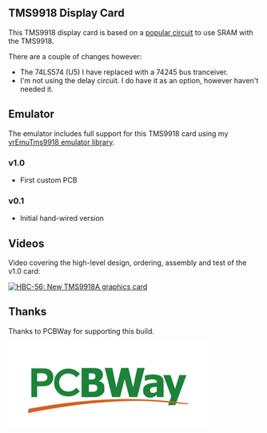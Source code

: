 ## TMS9918 Display Card

This TMS9918 display card is based on a [popular circuit](https://cdn.hackaday.io/files/5789247676576/9918-SRAM.pdf) to use SRAM with the TMS9918.

There are a couple of changes however:

* The 74LS574 (U5) I have replaced with a 74245 bus tranceiver.
* I'm not using the delay circuit. I do have it as an option, however haven't needed it.

## Emulator

The emulator includes full support for this TMS9918 card using my [vrEmuTms9918 emulator library](https://github.com/visrealm/vrEmuTms9918).

### v1.0

* First custom PCB

### v0.1

* Initial hand-wired version


## Videos

Video covering the high-level design, ordering, assembly and test of the v1.0 card:

[![HBC-56: New TMS9918A graphics card](https://img.visualrealmsoftware.com/youtube/thumb/oR_TiEgSD2k?v=2)](https://youtu.be/oR_TiEgSD2k "HBC-56: New TMS9918A graphics card")

## Thanks

Thanks to PCBWay for supporting this build.

[![PCBWay](/img/pcbway_sm.png)](https://www.pcbway.com/)
